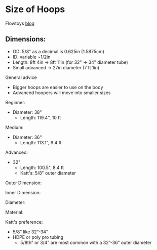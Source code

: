# Size of Hoops

Flowtoys [blog](https://flowtoys.com/blog/choosing-the-perfect-hoop-size-for-you/)

## Dimensions:

- OD: 5/8" as a decimal is 0.625in (1.5875cm)
- ID: variable ~1/2in
- Length: 8ft 4in -> 8ft 11in (for 32" -> 34" diameter tube)
- Small advanced -> 27in diameter (7 ft 1in)

General advice

 - Bigger hoops are easier to use on the body
 - Advanced hoopers will move into smaller sizes
  
Beginner:

- Diameter: 38"
  - Length: 119.4", 10 ft

Medium:

- Diameter: 36"
  - Length: 113.1", 9.4 ft
  
Advanced:

- 32"
  - Length: 100.5", 8.4 ft
  - Katt's: 5/8" outer diameter


Outer Dimension:

Inner Dimension:

Diameter:

Material:


Katt's preference: 

- 5/8” like 32”-34”
- HDPE or poly pro tubing
    - 5/8th” or 3/4” are most common with a 32”-36” outer diameter
